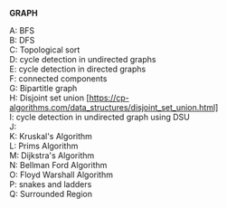 **GRAPH** </br>

A: BFS </br>
B: DFS </br>
C: Topological sort </br>
D: cycle detection in undirected graphs </br>
E: cycle detection in directed graphs </br>
F: connected components </br>
G: Bipartitle graph </br>
H: Disjoint set union [https://cp-algorithms.com/data_structures/disjoint_set_union.html] </br>
I: cycle detection in undirected graph using DSU </br>
J: </br>
K: Kruskal's Algorithm </br>
L: Prims Algorithm </br>
M: Dijkstra's Algorithm </br>
N: Bellman Ford Algorithm </br>
O: Floyd Warshall Algorithm </br>
P: snakes and ladders </br>
Q: Surrounded Region </br>

